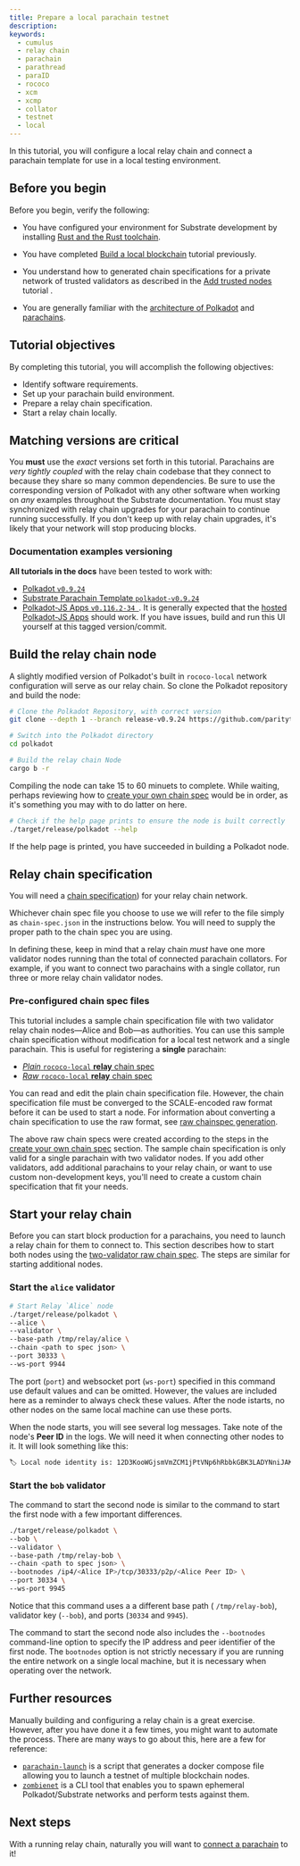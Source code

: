 ```yaml
---
title: Prepare a local parachain testnet
description:
keywords:
  - cumulus
  - relay chain
  - parachain
  - parathread
  - paraID
  - rococo
  - xcm
  - xcmp
  - collator
  - testnet
  - local
---
```


In this tutorial, you will configure a local relay chain and connect a parachain template for use in a local testing environment.

## Before you begin

Before you begin, verify the following:

- You have configured your environment for Substrate development by installing [Rust and the Rust toolchain](/main-docs/install/).

- You have completed [Build a local blockchain](/tutorials/get-started/build-local-blockchain/) tutorial previously.

- You understand how to generated chain specifications for a private network of trusted validators as described in the [Add trusted nodes](/tutorials/get-started/trusted-network/) tutorial .

- You are generally familiar with the [architecture of Polkadot](https://wiki.polkadot.network/docs/learn-architecture) and [parachains](https://wiki.polkadot.network/docs/learn-parachains).

## Tutorial objectives

By completing this tutorial, you will accomplish the following objectives:

- Identify software requirements.
- Set up your parachain build environment.
- Prepare a relay chain specification.
- Start a relay chain locally.

## Matching versions are critical

You **must** use the _exact_ versions set forth in this tutorial.
Parachains are _very tightly coupled_ with the relay chain codebase that they connect to because they share so many common dependencies.
Be sure to use the corresponding version of Polkadot with any other software when working on _any_ examples throughout the Substrate documentation.
You must stay synchronized with relay chain upgrades for your parachain to continue running successfully.
If you don't keep up with relay chain upgrades, it's likely that your network will stop producing blocks.

### Documentation examples versioning

**All tutorials in the docs** have been tested to work with:

- [Polkadot `v0.9.24`](https://github.com/paritytech/polkadot/tree/release-v0.9.24)
- [Substrate Parachain Template `polkadot-v0.9.24`](https://github.com/substrate-developer-hub/substrate-parachain-template/tree/polkadot-v0.9.24)
- [Polkadot-JS Apps `v0.116.2-34 `](https://github.com/polkadot-js/apps/commit/151c4cd75b6eb68ac275d90fd17f98b28b6e57a7).
  It is generally expected that the [hosted Polkadot-JS Apps](https://polkadot.js.org/apps/?rpc=ws%3A%2F%2F127.0.0.1%3A9944#/explorer) should work.
  If you have issues, build and run this UI yourself at this tagged version/commit.

## Build the relay chain node

<!-- TODO NEW CONTENT docker and using prebuilt bins suggested https://github.com/substrate-developer-hub/substrate-docs/issues/1073 -->

A slightly modified version of Polkadot's built in `rococo-local` network configuration will serve as our relay chain. So clone the Polkadot repository and build the node:

```bash
# Clone the Polkadot Repository, with correct version
git clone --depth 1 --branch release-v0.9.24 https://github.com/paritytech/polkadot.git

# Switch into the Polkadot directory
cd polkadot

# Build the relay chain Node
cargo b -r
```

Compiling the node can take 15 to 60 minuets to complete.
While waiting, perhaps reviewing how to [create your own chain spec](/tutorials/get-started/trusted-network/#create-a-custom-chain-specification) would be in order, as it's something you may with to do latter on here.

```bash
# Check if the help page prints to ensure the node is built correctly
./target/release/polkadot --help
```

If the help page is printed, you have succeeded in building a Polkadot node.

## Relay chain specification

You will need a [chain specification](/main-docs/build/chain-spec/)) for your relay chain network.

Whichever chain spec file you choose to use we will refer to the file simply as `chain-spec.json` in the instructions below. You will need to supply the proper path to the chain spec you are using.

In defining these, keep in mind that a relay chain _must_ have one more validator nodes running than the total of connected parachain collators.
For example, if you want to connect two parachains with a single collator, run three or more relay chain validator nodes.

### Pre-configured chain spec files

This tutorial includes a sample chain specification file with two validator relay chain nodes—Alice and Bob—as authorities. 
You can use this sample chain specification without modification for a local test network and a single parachain.
This is useful for registering a **single** parachain:

- [_Plain_ `rococo-local` **relay** chain spec](https://github.com/substrate-developer-hub/substrate-docs/blob/main-md/static/assets/tutorials/cumulus/chain-specs/rococo-custom-2-plain.json)
- [_Raw_ `rococo-local` **relay** chain spec](https://github.com/substrate-developer-hub/substrate-docs/blob/main-md/static/assets/tutorials/cumulus/chain-specs/rococo-custom-2-raw.json)

You can read and edit the plain chain specification file.
However, the chain specification file must be converged to the SCALE-encoded raw format before it can be used to start a node.
For information about converting a chain specification to use the raw format, see [raw chainspec generation](/tutorials/connect-other-chains/connect-parachain/#configure-a-parachain-for-a-specific-relay-chain-and-para-id).

The above raw chain specs were created according to the steps in the [create your own chain spec](/tutorials/get-started/trusted-network/#create-a-custom-chain-specification) section.
The sample chain specification is only valid for a single parachain with two validator nodes.
If you add other validators, add additional parachains to your relay chain, or want to use custom non-development keys, you'll need to create a custom chain specification that fit your needs.

## Start your relay chain

Before you can start block production for a parachains, you need to launch a relay chain for them to connect to.
This section describes how to start both nodes using the [two-validator raw chain spec](/assets/tutorials/cumulus/chain-spec/rococo-custom-2-raw.json).
The steps are similar for starting additional nodes.

### Start the `alice` validator

```bash
# Start Relay `Alice` node
./target/release/polkadot \
--alice \
--validator \
--base-path /tmp/relay/alice \
--chain <path to spec json> \
--port 30333 \
--ws-port 9944
```

The port (`port`) and websocket port (`ws-port`) specified in this command use default values and can be omitted.
However, the values are included here as a reminder to always check these values.
After the node istarts, no other nodes on the same local machine can use these ports.

When the node starts, you will see several log messages. 
Take note of the node's **Peer ID** in the logs.
We will need it when connecting other nodes to it.
It will look something like this:

```bash
🏷 Local node identity is: 12D3KooWGjsmVmZCM1jPtVNp6hRbbkGBK3LADYNniJAKJ19NUYiq
```

### Start the `bob` validator

The command to start the second node is similar to the command to start the first node with a few important differences.
```bash
./target/release/polkadot \
--bob \
--validator \
--base-path /tmp/relay-bob \
--chain <path to spec json> \
--bootnodes /ip4/<Alice IP>/tcp/30333/p2p/<Alice Peer ID> \
--port 30334 \
--ws-port 9945
```

Notice that this command uses a a different base path ( `/tmp/relay-bob`), validator key (`--bob`), and ports (`30334` and `9945`).

The command to start the second node also includes the `--bootnodes` command-line option to specify the IP address and peer identifier of the first node.
The `bootnodes` option is not strictly necessary if you are running the entire network on a single local machine, but it is necessary when operating over the network.

<!-- TODO NAV.YAML -->
<!-- add these back -->
<!-- ## Custom relay chain specifications

Optionally, explore the [how-to guide on configuring a custom chain spec](/reference/how-to-guides/basics/customize-a-chain-specification) for an example of how to modify the [plain chain spec](/assets/tutorials/cumulus/chain-spec/rococo-custom-2-plain.json) to add more validators without modifying any Polkadot source code.

For this tutorial, your final chain spec filename **must** start with `rococo` or the node will not know what runtime logic to include. -->

## Further resources

Manually building and configuring a relay chain is a great exercise.
However, after you have done it a few times, you might want to automate the process.
There are many ways to go about this, here are a few for reference:

<!-- TODO: add details about these in HTG pages and link here in stead on these https://github.com/substrate-developer-hub/substrate-docs/issues/1098 -->

- [`parachain-launch`](https://github.com/open-web3-stack/parachain-launch) is a script that generates a docker compose file allowing you to launch a testnet of multiple blockchain nodes.
- [`zombienet`](https://github.com/paritytech/zombienet) is a CLI tool that enables you to spawn ephemeral Polkadot/Substrate networks and perform tests against them.

## Next steps

With a running relay chain, naturally you will want to [connect a parachain](/tutorials/connect-other-chains/parachain/) to it!
